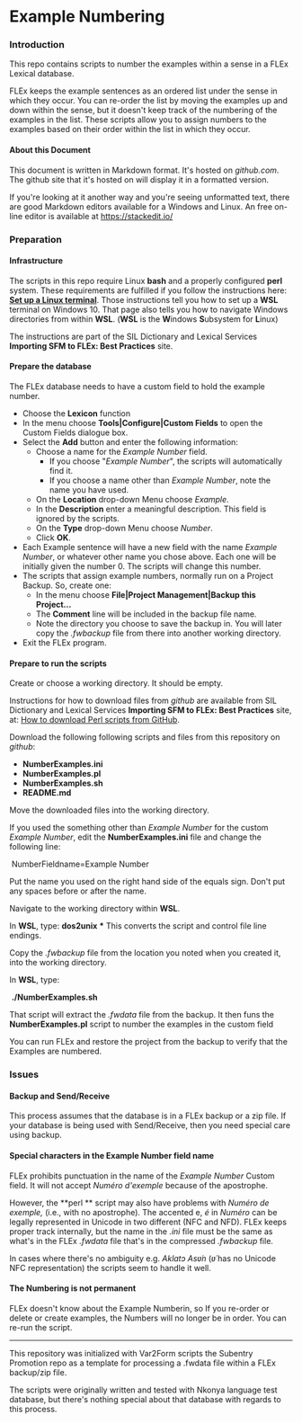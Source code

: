 # Example Numbering
### Introduction

This repo contains scripts to number the examples within a sense in a FLEx Lexical database.

FLEx keeps the example sentences as an ordered list under the sense in which they occur. You can re-order the list by moving the examples up and down within the sense, but it doesn't keep track of the numbering of the examples in the list. These scripts allow you to assign numbers to the examples based on their order within the list in which they occur.

#### About this Document

This document is written in Markdown format. It's hosted on *github.com*. The github site that it's hosted on will display it in a formatted version.

If you're looking at it another way and you're seeing unformatted text, there are good Markdown editors available for a Windows and Linux. An free on-line editor is available at https://stackedit.io/ 

### Preparation

#### Infrastructure

The scripts in this repo require Linux **bash** and a properly configured **perl** system. These requirements are fulfilled if you follow the instructions here: [**Set up a Linux terminal**](https://sites.google.com/sil.org/importing-sfm-to-flex/workflow/i-set-up-infrastructure/b-set-up-a-linux-terminal).  Those instructions tell you how to set up a **WSL** terminal on Windows 10. That page also tells you how to navigate Windows directories from within **WSL**. (**WSL** is the **W**indows **S**ubsystem for **L**inux)

The instructions are part of the SIL Dictionary and Lexical Services **Importing SFM to FLEx: Best Practices** site.

#### Prepare the database

The FLEx database needs to have a custom field to hold the example number.

* Choose the **Lexicon** function
* In the menu choose **Tools|Configure|Custom Fields** to open the Custom Fields dialogue box.
* Select the **Add** button and enter the following information:
  * Choose a name for the *Example Number* field.
    * If you choose "*Example Number*", the scripts will automatically find it.
    * If you choose a name other than *Example Number*, note the name you have used.
  * On the **Location** drop-down Menu choose *Example*.
  * In the **Description** enter a meaningful description. This field is ignored by the scripts.
  * On the **Type** drop-down Menu choose *Number*.
  * Click **OK**.
* Each Example sentence will have a new field with the name *Example Number*, or whatever other name you chose above. Each one will be initially given the number 0. The scripts will change this number.
* The scripts that assign example numbers, normally run on a Project Backup. So, create one:
  * In the menu choose **File|Project Management|Backup this Project...**
  * The **Comment** line will be included in the backup file name.
  * Note the directory you choose to save the backup in. You will later copy the *.fwbackup* file from there into another working directory.
* Exit the FLEx program.

#### Prepare to run the scripts

Create or choose a working directory. It should be empty.

Instructions for how to download files from *github* are available from SIL Dictionary and Lexical Services **Importing SFM to FLEx: Best Practices** site, at: [How to download Perl scripts from GitHub](https://sites.google.com/sil.org/importing-sfm-to-flex/workflow/i-set-up-infrastructure/c-how-to-download-perl-scripts-from-github).

Download the following following scripts and files from this repository on *github*:

* **NumberExamples.ini**
* **NumberExamples.pl**
* **NumberExamples.sh**
* **README.md**

Move the downloaded files into the working directory.

If you used the something other than *Example Number*  for the custom *Example Number*, edit the **NumberExamples.ini** file and change the following line:

​		NumberFieldname=Example Number

Put the name you used on the right hand side of the equals sign. Don't put any spaces before or after the name.

Navigate to the working directory within **WSL**.

In **WSL**, type:
	**dos2unix** **\***
This converts the script and control file line endings.

Copy the *.fwbackup* file from the location you noted when you created it, into the working directory.

In **WSL**, type:

​	**./NumberExamples.sh** 

That script will extract the *.fwdata* file from the backup. It then funs the **NumberExamples.pl** script to number the examples in the custom field

You can run FLEx and restore the project from the backup to verify that the Examples are numbered.

### Issues

#### Backup and Send/Receive

This process assumes that the database is in a FLEx backup or a zip file. If your database is being used with Send/Receive, then you need special care using backup.

#### Special characters in the Example Number field name

FLEx prohibits punctuation in the name of the *Example Number* Custom field. It will not accept *Numéro d'exemple* because of the apostrophe.

However, the **perl ** script may also have problems with *Numéro de exemple,* (i.e., with no apostrophe). The accented e, *é* in *Numéro* can be legally represented in Unicode in two different (NFC and NFD). FLEx keeps proper track internally, but the name in the *.ini* file must be the same as what's in the FLEx *.fwdata* file that's in the compressed *.fwbackup* file.

In cases where there's no ambiguity e.g. *Aklatɔ Asʋ́n* (*ʋ́* has no Unicode NFC representation) the scripts seem to handle it well.

#### The Numbering is not permanent

FLEx doesn't know about the Example Numberin, so If you re-order or delete or create examples, the Numbers will no longer be in order. You can re-run the script.






***

This repository was initialized with Var2Form scripts the Subentry Promotion repo as a template for processing a .fwdata file within a FLEx backup/zip file.

The scripts were originally written and tested with Nkonya language test database, but there's nothing special about that database with regards to this process.